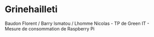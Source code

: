 # Grinehailleti
Baudon Florent / Barry Ismatou / Lhomme Nicolas - TP de Green IT - Mesure de consommation de Raspberry Pi
